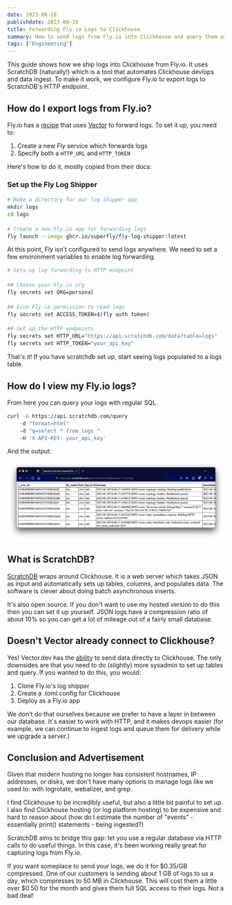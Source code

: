 ```yaml
---
date: 2023-08-18
publishdate: 2023-08-18
title: Forwarding Fly.io Logs to Clickhouse
summary: How to send logs from Fly.io into Clickhouse and query them with SQL
tags: ["Engineering"]
---
```


This guide shows how we ship logs into Clickhouse from Fly.io.
It uses ScratchDB (naturally!) which is a tool that automates
Clickhouse devlops and data ingest. To make it work, we configure Fly.io to export logs to ScratchDB's
HTTP endpoint.

## How do I export logs from Fly.io?

Fly.io has a [recipe](https://fly.io/blog/shipping-logs/) 
that uses [Vector](https://vector.dev/) to forward logs. 
To set it up, you need to:

1. Create a new Fly service which forwards logs
2. Specify both a `HTTP_URL` and `HTTP_TOKEN`

Here's how to do it, mostly copied from their docs:

### Set up the Fly Log Shipper

``` bash
# Make a directory for our log shipper app
mkdir logs
cd logs

# Create a new Fly.io app for forwarding logs
fly launch --image ghcr.io/superfly/fly-log-shipper:latest
```

At this point, Fly isn't configured to send logs 
anywhere. We need to set a few environment variables to enable 
log forwarding.

``` bash
# Sets up log forwarding to HTTP endpoint

## Choose your Fly.io org 
fly secrets set ORG=personal

## Give Fly.io permission to read logs 
fly secrets set ACCESS_TOKEN=$(fly auth token)

## Set up the HTTP endpoints
fly secrets set HTTP_URL="https://api.scratchdb.com/data?table=logs"
fly secrets set HTTP_TOKEN="your_api_key"
```

That's it! If you have scratchdb set up,
start seeing logs populated to a logs table.

## How do I view my Fly.io logs?

From here you can query your logs with regular SQL.

``` bash
curl -G https://api.scratchdb.com/query
    -d "format=html"
    -d "q=select * from logs "
    -H 'X-API-KEY: your_api_key'
```

And the output:

![Log output from ScratchDB](fly_logs.png)

## What is ScratchDB?

[ScratchDB](https://github.com/scratchdata/ScratchDB) wraps around Clickhouse.
It is a web server which takes JSON as input and automatically
sets up tables, columns, and populates data. The software is clever about doing
batch asynchronous inserts.

It's also open source. If you don't want to use my hosted version to do this
then you can set it up yourself. JSON logs have a compression ratio of about 10% so
you can get a lot of mileage out of a fairly small database.


## Doesn't Vector already connect to Clickhouse?

Yes! Vector.dev has the [ability](https://vector.dev/docs/reference/configuration/sinks/clickhouse/) 
to send data directly to Clickhouse. The only downsides are that you need to do
(slightly) more sysadmin to set up tables and query. If you wanted to do this, you would:

1. Clone Fly.io's log shipper
2. Create a .toml config for Clickhouse
3. Deploy as a Fly.io app

We don't do that ourselves because we prefer to have a layer in between our database.
It's easier to work with HTTP, and it makes devops easier (for example, we can continue
to ingest logs and queue them for delivery while we upgrade a server.)

## Conclusion and Advertisement

Given that modern hosting no longer has consistent hostnames, IP addresses, or disks,
we don't have many options to manage logs like we used to: with logrotate, webalizer, and grep.

I find Clickhouse to be incredibly useful, but also a little bit painful to set up. I also find
Clickhouse hosting (or log platform hosting) to be expensive and hard to reason about
(how do I estimate the number of "events" - essentially print() statements - being ingested?)

ScratchDB aims to bridge this gap: let you use a regular database via
HTTP calls to do useful things. In this case, it's been working really great for 
capturing logs from Fly.io.

If you want someplace to send your logs, we do it for $0.35/GB compressed. One of our
customers is sending about 1 GB of logs to us a day, which compresses to 50 MB in
Clickhouse. This will cost them a little over $0.50 for the month and gives them full
SQL access to their logs. Not a bad deal!
